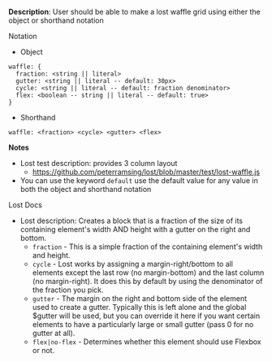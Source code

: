 __Description__: User should be able to make a lost waffle grid using either the object or shorthand notation

Notation
- Object
```
waffle: {
  fraction: <string || literal>
  gutter: <string || literal -- default: 30px>
  cycle: <string || literal -- default: fraction denominator>
  flex: <boolean -- string || literal -- default: true>
}
```
- Shorthand
```
waffle: <fraction> <cycle> <gutter> <flex>
```

__Notes__

- Lost test description: provides 3 column layout
    + https://github.com/peterramsing/lost/blob/master/test/lost-waffle.js
- You can use the keyword `default` use the default value for any value in both the object and shorthand notation

Lost Docs
- Lost description: Creates a block that is a fraction of the size of its containing element's width AND height with a gutter on the right and bottom.
    + `fraction` - This is a simple fraction of the containing element's width and height.
    + `cycle` - Lost works by assigning a margin-right/bottom to all elements except the last row (no margin-bottom) and the last column (no margin-right). It does this by default by using the denominator of the fraction you pick.
    + `gutter` - The margin on the right and bottom side of the element used to create a gutter. Typically this is left alone and the global $gutter will be used, but you can override it here if you want certain elements to have a particularly large or small gutter (pass 0 for no gutter at all).
    + `flex|no-flex` - Determines whether this element should use Flexbox or not.